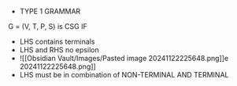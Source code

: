 - TYPE 1 GRAMMAR

G = (V, T, P, S) is CSG IF 
- LHS contains terminals
- LHS and RHS no epsilon
- ![[Obsidian Vault/Images/Pasted image 20241122225648.png]]e 20241122225648.png]]
- LHS must be in combination of NON-TERMINAL AND TERMINAL